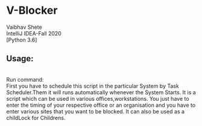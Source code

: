 # V-Blocker
 Vaibhav Shete
 <br>
 IntelliJ IDEA-Fall 2020
 <br>
 [Python 3.6]
 <h2>Usage:</h2><br>
   Run command:<br>
   First you have to schedule this script in the particular System by Task Scheduler.Them it will runs automatically
   whenever the System Starts.
   It is a script which can be used in various offices,workstations.
   You just have to enter the timing of your respective office or an organisation and you have to
   enter various sites that you want to be blocked.
   It can also be used as a childLock for Childrens.<br>
  
  
    
